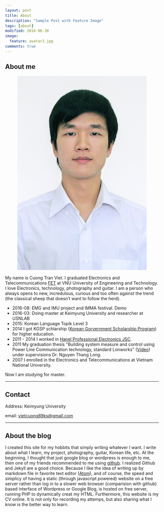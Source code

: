 ```yaml
---
layout: post
title: About
description: "Sample Post with Feature Image"
tags: [about]
modified: 2016-06-30
image:
  feature: avatar1.jpg
comments: true
---
```


## About me

<figure class="half">
	<img src="/images/avatar.jpg" alt="">
</figure>


My name is Cuong Tran Viet. I graduated  Electronics and Telecommunications [FET](http://e.uet.vnu.edu.vn/taxonomy/term/5/27) at VNU University of Engineering and Technology. I love Electronics, technology, photography and guitar. I am a person who always opens to new, incredulous, curious and too often against the trend (the classical sheep that doesn’t want to follow the herd).

* 2016-08: EMG and IMU project and IMMA festival. Demo
* 2016-03: Doing master at Keimyung University and researcher at USNLAB
* 2015: Korean Language Topik Level 3
* 2014 I got KGSP schlarship ([Korean Gorvernment Scholarship Program](http://www.niied.go.kr/eng/contents.do?contentsNo=78&menuNo=349)) for higher education.
* 2011 - 2014 I worked in [Hanel Professional Electronics JSC](http://www.hpe.vn/?ui=desktop).
* 2011 My graduation thesis "Building system measure and control using Power Line Communication technology, standard Lonworks" ([Video](https://youtu.be/JJyp_-AzI58)) under supervisions Dr. Nguyen Thang Long.
* 2007 I enrolled in the Electronics and Telecommunications at Vietnam National University.

 Now I am studying for master.

---

## Contact
Address: Keimyung University

email: vietcuong89ks@gmail.com

---

## About the blog

I created this site for my hobbits that simply writing whatever I want. I write about what I learn, my project, photography, guitar, Korean life, etc. At the beginning, I thought that just google blog or wordpress is enough to me, then one of my friends recommended to me using [github](https://github.com). I realized Github and Jekyll are a good choice. Because I like the idea of writing up by markdown file in favorite text editor ([Atom](https://atom.io/)), and of course, the speed and simplicy of having a static (through javascript powered) website on a free server rather than log in to a slower web browser (comparision with github) based interface of Wordpress or Google Blog, is hosted on free server, running PHP to dynamically creat my HTML. Furthermore, this website is my CV online. It is not only for recording my attemps, but also sharing what I know is the better way to learn.

